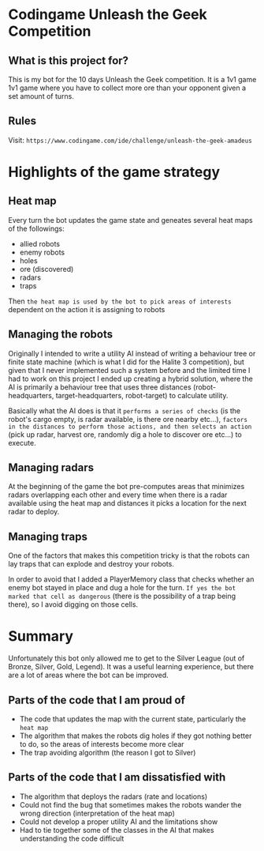 # Codingame Unleash the Geek Competition

## What is this project for?

This is my bot for the 10 days Unleash the Geek competition. It is a 1v1 game 1v1 game where you have to collect more ore than your opponent given a set amount of turns.

## Rules

Visit: `https://www.codingame.com/ide/challenge/unleash-the-geek-amadeus`

# Highlights of the game strategy

## Heat map

Every turn the bot updates the game state and geneates several heat maps of the followings:

- allied robots
- enemy robots
- holes
- ore (discovered)
- radars
- traps

Then `the heat map is used by the bot to pick areas of interests` dependent on the action it is assigning to robots

## Managing the robots

Originally I intended to write a utility AI instead of writing a behaviour tree or finite state machine (which is what I did for the Halite 3 competition), but given that I never implemented such a system before and the limited time I had to work on this project I ended up creating a hybrid solution, where the AI is primarily a behaviour tree that uses three distances (robot-headquarters, target-headquarters, robot-target) to calculate utility.

Basically what the AI does is that it `performs a series of checks` (is the robot's cargo empty, is radar available, is there ore nearby etc...), `factors in the distances to perform those actions, and then selects an action` (pick up radar, harvest ore, randomly dig a hole to discover ore etc...) to execute.

## Managing radars

At the beginning of the game the bot pre-computes areas that minimizes radars overlapping each other and every time when there is a radar available using the heat map and distances it picks a location for the next radar to deploy.

## Managing traps

One of the factors that makes this competition tricky is that the robots can lay traps that can explode and destroy your robots.

In order to avoid that I added a PlayerMemory class that checks whether an enemy bot stayed in place and dug a hole for the turn. `If yes the bot marked that cell as dangerous` (there is the possibility of a trap being there), so I avoid digging on those cells.

# Summary

Unfortunately this bot only allowed me to get to the Silver League (out of Bronze, Silver, Gold, Legend). It was a useful learning experience, but there are a lot of areas where the bot can be improved.

## Parts of the code that I am proud of

- The code that updates the map with the current state, particularly the `heat map`
- The algorithm that makes the robots dig holes if they got nothing better to do, so the areas of interests become more clear
- The trap avoiding algorithm (the reason I got to Silver)

## Parts of the code that I am dissatisfied with

- The algorithm that deploys the radars (rate and locations)
- Could not find the bug that sometimes makes the robots wander the wrong direction (interpretation of the heat map)
- Could not develop a proper utility AI and the limitations show
- Had to tie together some of the classes in the AI that makes understanding the code difficult
